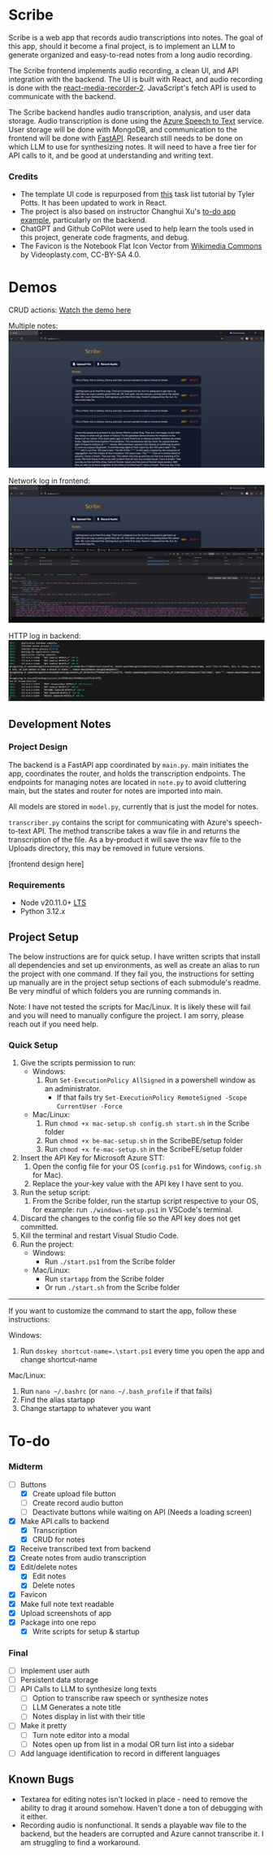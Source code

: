 # Scribe

Scribe is a web app that records audio transcriptions into notes. The goal of this app, should it become a final project, is to implement an LLM to generate organized and easy-to-read notes from a long audio recording.

The Scribe frontend implements audio recording, a clean UI, and API integration with the backend. The UI is built with React, and audio recording is done with the [react-media-recorder-2](https://www.npmjs.com/package/react-media-recorder-2). JavaScript's fetch API is used to communicate with the backend.

The Scribe backend handles audio transcription, analysis, and user data storage. Audio transcription is done using the [Azure Speech to Text](https://learn.microsoft.com/en-us/azure/ai-services/speech-service/speech-to-text) service. User storage will be done with MongoDB, and communication to the frontend will be done with [FastAPI](https://fastapi.tiangolo.com/). Research still needs to be done on which LLM to use for synthesizing notes. It will need to have a free tier for API calls to it, and be good at understanding and writing text.

### Credits

* The template UI code is repurposed from [this](https://www.youtube.com/watch?v=MkESyVB4oUw) task list tutorial by Tyler Potts. It has been updated to work in React. 
* The project is also based on instructor Changhui Xu's [to-do app example](https://github.com/changhuixu/CS3980-2024/tree/main/my_todo_app), particularly on the backend. 
* ChatGPT and Github CoPilot were used to help learn the tools used in this project, generate code fragments, and debug. 
* The Favicon is the Notebook Flat Icon Vector from [Wikimedia Commons](https://commons.wikimedia.org/wiki/File:Notebook_Flat_Icon_Vector.svg) by Videoplasty.com, CC-BY-SA 4.0.

# Demos

CRUD actions:
    [Watch the demo here](https://www.loom.com/embed/1466ae1d1391430f85811b4509db6963?sid=2d92dc7d-2565-473f-86ab-683af466f3fc)


Multiple notes:
    ![](./ScribeFE/screenshots/Multiple_notes.png)

Network log in frontend:
    ![](./ScribeFE/screenshots/Network_log.png)

HTTP log in backend:
    ![](./ScribeFE/screenshots/HTTP_log.png)

## Development Notes

### Project Design

The backend is a FastAPI app coordinated by `main.py`. main initiates the app, coordinates the router, and holds the transcription endpoints. The endpoints for managing notes are located in `note.py` to avoid cluttering main, but the states and router for notes are imported into main. 

All models are stored in `model.py`, currently that is just the model for notes.

`transcriber.py` contains the script for communicating with Azure's speech-to-text API. The method transcribe takes a wav file in and returns the transcription of the file. As a by-product it will save the wav file to the Uploads directory, this may be removed in future versions.

[frontend design here]

### Requirements

* Node v20.11.0+ [LTS](https://nodejs.org/en/)
* Python 3.12.x

## Project Setup

The below instructions are for quick setup. I have written scripts that install all dependencies and set up environments, as well as create an alias to run the project with one command. If they fail you, the instructions for setting up manually are in the project setup sections of each submodule's readme. Be very mindful of which folders you are running commands in.

Note: I have not tested the scripts for Mac/Linux. It is likely these will fail and you will need to manually configure the project. I am sorry, please reach out if you need help.

### Quick Setup

1. Give the scripts permission to run:
    * Windows:
        1. Run ```Set-ExecutionPolicy AllSigned``` in a powershell window as an administrator.
            * If that fails try ```Set-ExecutionPolicy RemoteSigned -Scope CurrentUser -Force```
    * Mac/Linux:
        1. Run ```chmod +x mac-setup.sh config.sh start.sh``` in the Scribe folder
        2. Run ```chmod +x be-mac-setup.sh``` in the ScribeBE/setup folder
        3. Run ```chmod +x fe-mac-setup.sh``` in the ScribeFE/setup folder
2. Insert the API Key for Microsoft Azure STT:
    1. Open the config file for your OS (```config.ps1``` for Windows, ```config.sh``` for Mac).
    2. Replace the your-key value with the API key I have sent to you.
3. Run the setup script:
    1. From the Scribe folder, run the startup script respective to your OS, for example: run ```./windows-setup.ps1``` in VSCode's terminal.
4. Discard the changes to the config file so the API key does not get committed.
5. Kill the terminal and restart Visual Studio Code.
6. Run the project:
    * Windows:
        * Run ```./start.ps1``` from the Scribe folder
    * Mac/Linux:
        * Run ```startapp``` from the Scribe folder
        * Or run ```./start.sh``` from the Scribe folder

___
If you want to customize the command to start the app, follow these instructions:

Windows:
1. Run ```doskey shortcut-name=.\start.ps1``` every time you open the app and change shortcut-name

Mac/Linux:
1. Run ```nano ~/.bashrc``` (or ```nano ~/.bash_profile``` if that fails)
2. Find the alias startapp
3. Change startapp to whatever you want

# To-do

### Midterm

- [ ] Buttons
    - [x] Create upload file button
    - [ ] Create record audio button
    - [ ] Deactivate buttons while waiting on API (Needs a loading screen)
- [x] Make API calls to backend
    - [x] Transcription
    - [x] CRUD for notes
- [x] Receive transcribed text from backend
- [x] Create notes from audio transcription
- [x] Edit/delete notes
    - [x] Edit notes
    - [x] Delete notes
- [x] Favicon
- [x] Make full note text readable
- [x] Upload screenshots of app
- [x] Package into one repo
    - [x] Write scripts for setup & startup

### Final

- [ ] Implement user auth
- [ ] Persistent data storage
- [ ] API Calls to LLM to synthesize long texts
    - [ ] Option to transcribe raw speech or synthesize notes
    - [ ] LLM Generates a note title
    - [ ] Notes display in list with their title
- [ ] Make it pretty
    - [ ] Turn note editor into a modal
    - [ ] Notes open up from list in a modal OR turn list into a sidebar
- [ ] Add language identification to record in different languages

## Known Bugs
 - Textarea for editing notes isn't locked in place - need to remove the ability to drag it around somehow. Haven't done a ton of debugging with it either.
 - Recording audio is nonfunctional. It sends a playable wav file to the backend, but the headers are corrupted and Azure cannot transcribe it. I am struggling to find a workaround.

